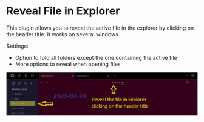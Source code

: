 # Reveal File in Explorer  
  
This plugin allows you to reveal the active file in the explorer by clicking on the header title. It works on several windows.

Settings:  
- Option to fold all folders except the one containing the active file 
- More options to reveal when opening files
  
![demo](demo.jpg)
